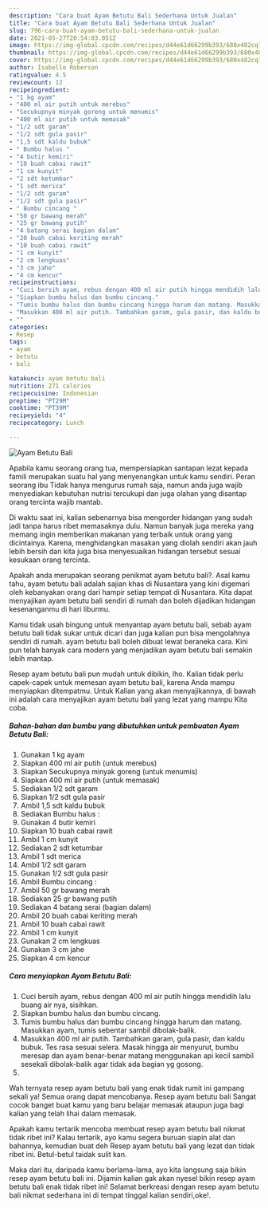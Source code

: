```yaml
---
description: "Cara buat Ayam Betutu Bali Sederhana Untuk Jualan"
title: "Cara buat Ayam Betutu Bali Sederhana Untuk Jualan"
slug: 796-cara-buat-ayam-betutu-bali-sederhana-untuk-jualan
date: 2021-05-27T20:54:03.051Z
image: https://img-global.cpcdn.com/recipes/d44e61d66299b393/680x482cq70/ayam-betutu-bali-foto-resep-utama.jpg
thumbnail: https://img-global.cpcdn.com/recipes/d44e61d66299b393/680x482cq70/ayam-betutu-bali-foto-resep-utama.jpg
cover: https://img-global.cpcdn.com/recipes/d44e61d66299b393/680x482cq70/ayam-betutu-bali-foto-resep-utama.jpg
author: Isabelle Roberson
ratingvalue: 4.5
reviewcount: 12
recipeingredient:
- "1 kg ayam"
- "400 ml air putih untuk merebus"
- "Secukupnya minyak goreng untuk menumis"
- "400 ml air putih untuk memasak"
- "1/2 sdt garam"
- "1/2 sdt gula pasir"
- "1,5 sdt kaldu bubuk"
- " Bumbu halus "
- "4 butir kemiri"
- "10 buah cabai rawit"
- "1 cm kunyit"
- "2 sdt ketumbar"
- "1 sdt merica"
- "1/2 sdt garam"
- "1/2 sdt gula pasir"
- " Bumbu cincang "
- "50 gr bawang merah"
- "25 gr bawang putih"
- "4 batang serai bagian dalam"
- "20 buah cabai keriting merah"
- "10 buah cabai rawit"
- "1 cm kunyit"
- "2 cm lengkuas"
- "3 cm jahe"
- "4 cm kencur"
recipeinstructions:
- "Cuci bersih ayam, rebus dengan 400 ml air putih hingga mendidih lalu buang air nya, sisihkan."
- "Siapkan bumbu halus dan bumbu cincang."
- "Tumis bumbu halus dan bumbu cincang hingga harum dan matang. Masukkan ayam, tumis sebentar sambil dibolak-balik."
- "Masukkan 400 ml air putih. Tambahkan garam, gula pasir, dan kaldu bubuk. Tes rasa sesuai selera. Masak hingga air menyurut, bumbu meresap dan ayam benar-benar matang menggunakan api kecil sambil sesekali dibolak-balik agar tidak ada bagian yg gosong."
- ""
categories:
- Resep
tags:
- ayam
- betutu
- bali

katakunci: ayam betutu bali 
nutrition: 271 calories
recipecuisine: Indonesian
preptime: "PT29M"
cooktime: "PT39M"
recipeyield: "4"
recipecategory: Lunch

---
```



![Ayam Betutu Bali](https://img-global.cpcdn.com/recipes/d44e61d66299b393/680x482cq70/ayam-betutu-bali-foto-resep-utama.jpg)

Apabila kamu seorang orang tua, mempersiapkan santapan lezat kepada famili merupakan suatu hal yang menyenangkan untuk kamu sendiri. Peran seorang ibu Tidak hanya mengurus rumah saja, namun anda juga wajib menyediakan kebutuhan nutrisi tercukupi dan juga olahan yang disantap orang tercinta wajib mantab.

Di waktu  saat ini, kalian sebenarnya bisa mengorder hidangan yang sudah jadi tanpa harus ribet memasaknya dulu. Namun banyak juga mereka yang memang ingin memberikan makanan yang terbaik untuk orang yang dicintainya. Karena, menghidangkan masakan yang diolah sendiri akan jauh lebih bersih dan kita juga bisa menyesuaikan hidangan tersebut sesuai kesukaan orang tercinta. 



Apakah anda merupakan seorang penikmat ayam betutu bali?. Asal kamu tahu, ayam betutu bali adalah sajian khas di Nusantara yang kini digemari oleh kebanyakan orang dari hampir setiap tempat di Nusantara. Kita dapat menyajikan ayam betutu bali sendiri di rumah dan boleh dijadikan hidangan kesenanganmu di hari liburmu.

Kamu tidak usah bingung untuk menyantap ayam betutu bali, sebab ayam betutu bali tidak sukar untuk dicari dan juga kalian pun bisa mengolahnya sendiri di rumah. ayam betutu bali boleh dibuat lewat beraneka cara. Kini pun telah banyak cara modern yang menjadikan ayam betutu bali semakin lebih mantap.

Resep ayam betutu bali pun mudah untuk dibikin, lho. Kalian tidak perlu capek-capek untuk memesan ayam betutu bali, karena Anda mampu menyiapkan ditempatmu. Untuk Kalian yang akan menyajikannya, di bawah ini adalah cara menyajikan ayam betutu bali yang lezat yang mampu Kita coba.

<!--inarticleads1-->

##### Bahan-bahan dan bumbu yang dibutuhkan untuk pembuatan Ayam Betutu Bali:

1. Gunakan 1 kg ayam
1. Siapkan 400 ml air putih (untuk merebus)
1. Siapkan Secukupnya minyak goreng (untuk menumis)
1. Siapkan 400 ml air putih (untuk memasak)
1. Sediakan 1/2 sdt garam
1. Siapkan 1/2 sdt gula pasir
1. Ambil 1,5 sdt kaldu bubuk
1. Sediakan  Bumbu halus :
1. Gunakan 4 butir kemiri
1. Siapkan 10 buah cabai rawit
1. Ambil 1 cm kunyit
1. Sediakan 2 sdt ketumbar
1. Ambil 1 sdt merica
1. Ambil 1/2 sdt garam
1. Gunakan 1/2 sdt gula pasir
1. Ambil  Bumbu cincang :
1. Ambil 50 gr bawang merah
1. Sediakan 25 gr bawang putih
1. Sediakan 4 batang serai (bagian dalam)
1. Ambil 20 buah cabai keriting merah
1. Ambil 10 buah cabai rawit
1. Ambil 1 cm kunyit
1. Gunakan 2 cm lengkuas
1. Gunakan 3 cm jahe
1. Siapkan 4 cm kencur




<!--inarticleads2-->

##### Cara menyiapkan Ayam Betutu Bali:

1. Cuci bersih ayam, rebus dengan 400 ml air putih hingga mendidih lalu buang air nya, sisihkan.
1. Siapkan bumbu halus dan bumbu cincang.
1. Tumis bumbu halus dan bumbu cincang hingga harum dan matang. Masukkan ayam, tumis sebentar sambil dibolak-balik.
1. Masukkan 400 ml air putih. Tambahkan garam, gula pasir, dan kaldu bubuk. Tes rasa sesuai selera. Masak hingga air menyurut, bumbu meresap dan ayam benar-benar matang menggunakan api kecil sambil sesekali dibolak-balik agar tidak ada bagian yg gosong.
1. 




Wah ternyata resep ayam betutu bali yang enak tidak rumit ini gampang sekali ya! Semua orang dapat mencobanya. Resep ayam betutu bali Sangat cocok banget buat kamu yang baru belajar memasak ataupun juga bagi kalian yang telah lihai dalam memasak.

Apakah kamu tertarik mencoba membuat resep ayam betutu bali nikmat tidak ribet ini? Kalau tertarik, ayo kamu segera buruan siapin alat dan bahannya, kemudian buat deh Resep ayam betutu bali yang lezat dan tidak ribet ini. Betul-betul taidak sulit kan. 

Maka dari itu, daripada kamu berlama-lama, ayo kita langsung saja bikin resep ayam betutu bali ini. Dijamin kalian gak akan nyesel bikin resep ayam betutu bali enak tidak ribet ini! Selamat berkreasi dengan resep ayam betutu bali nikmat sederhana ini di tempat tinggal kalian sendiri,oke!.

